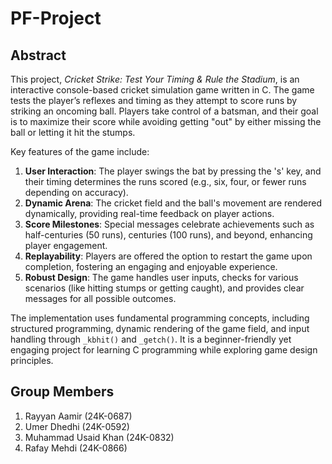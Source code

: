 # PF-Project
## Abstract
This project, *Cricket Strike: Test Your Timing & Rule the Stadium*, is an interactive console-based cricket simulation game written in C. The game tests the player’s reflexes and timing as they attempt to score runs by striking an oncoming ball. Players take control of a batsman, and their goal is to maximize their score while avoiding getting "out" by either missing the ball or letting it hit the stumps.

Key features of the game include:
1. **User Interaction**: The player swings the bat by pressing the 's' key, and their timing determines the runs scored (e.g., six, four, or fewer runs depending on accuracy).
2. **Dynamic Arena**: The cricket field and the ball's movement are rendered dynamically, providing real-time feedback on player actions.
3. **Score Milestones**: Special messages celebrate achievements such as half-centuries (50 runs), centuries (100 runs), and beyond, enhancing player engagement.
4. **Replayability**: Players are offered the option to restart the game upon completion, fostering an engaging and enjoyable experience.
5. **Robust Design**: The game handles user inputs, checks for various scenarios (like hitting stumps or getting caught), and provides clear messages for all possible outcomes.

The implementation uses fundamental programming concepts, including structured programming, dynamic rendering of the game field, and input handling through `_kbhit()` and `_getch()`. It is a beginner-friendly yet engaging project for learning C programming while exploring game design principles.

## Group Members
1. Rayyan Aamir (24K-0687)
2. Umer Dhedhi (24K-0592)
3. Muhammad Usaid Khan (24K-0832)
4. Rafay Mehdi (24K-0866)
